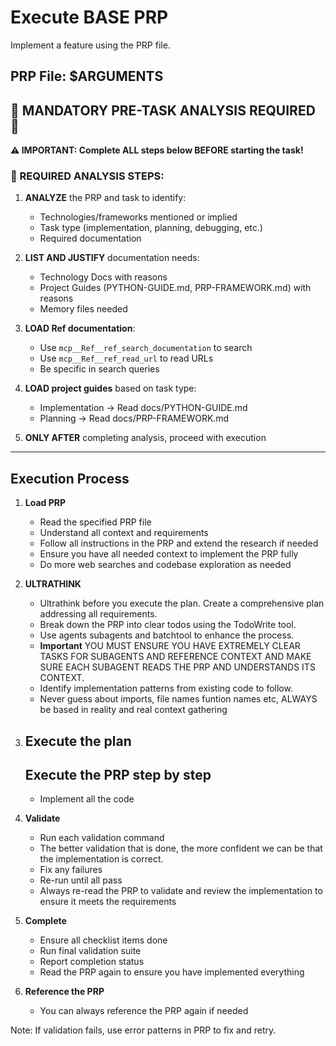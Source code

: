 # Execute BASE PRP

Implement a feature using the PRP file.

## PRP File: $ARGUMENTS

## 🚨 MANDATORY PRE-TASK ANALYSIS REQUIRED 🚨

**⚠️ IMPORTANT: Complete ALL steps below BEFORE starting the task!**

### 📌 REQUIRED ANALYSIS STEPS:

1. **ANALYZE** the PRP and task to identify:
   - Technologies/frameworks mentioned or implied
   - Task type (implementation, planning, debugging, etc.)
   - Required documentation

2. **LIST AND JUSTIFY** documentation needs:
   - Technology Docs with reasons
   - Project Guides (PYTHON-GUIDE.md, PRP-FRAMEWORK.md) with reasons
   - Memory files needed

3. **LOAD Ref documentation**:
   - Use `mcp__Ref__ref_search_documentation` to search
   - Use `mcp__Ref__ref_read_url` to read URLs
   - Be specific in search queries

4. **LOAD project guides** based on task type:
   - Implementation → Read docs/PYTHON-GUIDE.md
   - Planning → Read docs/PRP-FRAMEWORK.md

5. **ONLY AFTER** completing analysis, proceed with execution

---

## Execution Process

1. **Load PRP**
   - Read the specified PRP file
   - Understand all context and requirements
   - Follow all instructions in the PRP and extend the research if needed
   - Ensure you have all needed context to implement the PRP fully
   - Do more web searches and codebase exploration as needed

2. **ULTRATHINK**
   - Ultrathink before you execute the plan. Create a comprehensive plan addressing all requirements.
   - Break down the PRP into clear todos using the TodoWrite tool.
   - Use agents subagents and batchtool to enhance the process.
   - **Important** YOU MUST ENSURE YOU HAVE EXTREMELY CLEAR TASKS FOR SUBAGENTS AND REFERENCE CONTEXT AND MAKE SURE EACH SUBAGENT READS THE PRP AND UNDERSTANDS ITS CONTEXT.
   - Identify implementation patterns from existing code to follow.
   - Never guess about imports, file names funtion names etc, ALWAYS be based in reality and real context gathering

3. ## **Execute the plan**

   ## Execute the PRP step by step
   - Implement all the code

4. **Validate**
   - Run each validation command
   - The better validation that is done, the more confident we can be that the implementation is correct.
   - Fix any failures
   - Re-run until all pass
   - Always re-read the PRP to validate and review the implementation to ensure it meets the requirements

5. **Complete**
   - Ensure all checklist items done
   - Run final validation suite
   - Report completion status
   - Read the PRP again to ensure you have implemented everything

6. **Reference the PRP**
   - You can always reference the PRP again if needed

Note: If validation fails, use error patterns in PRP to fix and retry.
